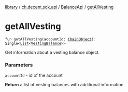 [library](../../index.md) / [ch.decent.sdk.api](../index.md) / [BalanceApi](index.md) / [getAllVesting](./get-all-vesting.md)

# getAllVesting

`fun getAllVesting(accountId: `[`ChainObject`](../../ch.decent.sdk.model/-chain-object/index.md)`): Single<`[`List`](https://kotlinlang.org/api/latest/jvm/stdlib/kotlin.collections/-list/index.html)`<`[`VestingBalance`](../../ch.decent.sdk.model/-vesting-balance/index.md)`>>`

Get information about a vesting balance object.

### Parameters

`accountId` - id of the account

**Return**
a list of vesting balances with additional information

